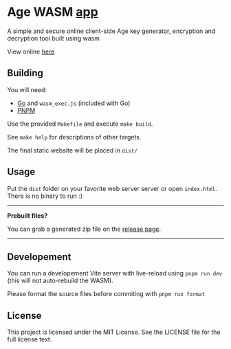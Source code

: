 # Age WASM [app](https://agewasm.marin-basic.com)

A simple and secure online client-side Age key generator, encryption and decryption tool built using wasm

View online [here](https://agewasm.marin-basic.com)

## Building

You will need:

- [Go](https://go.dev/) and `wasm_exec.js` (included with Go)
- [PNPM](https://pnpm.io/)

Use the provided `Makefile` and execute `make build`.

See `make help` for descriptions of other targets.

The final static website will be placed in `dist/`

## Usage

Put the `dist` folder on your favorite web server server or open `index.html`.
There is no binary to run :)

---

**Prebuilt files?**

You can grab a generated zip file on the [release page](https://github.com/MarinX/agewasm/releases).

---

## Developement

You can run a developement Vite server with live-reload using `pnpm run dev` (this will not auto-rebuild the WASM).

Please format the source files before commiting with `pnpm run format`

## License

This project is licensed under the MIT License. See the LICENSE file for the full license text.
